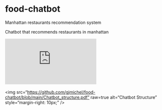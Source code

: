 # food-chatbot
Manhattan restaurants recommendation system

Chatbot that recommends restaurants in manhattan


![Chatbot Structure](https://github.com/gjmichel/food-chatbot/blob/main/Chatbot_structure.pdf)

<img
src=“https://github.com/gjmichel/food-chatbot/blob/main/Chatbot_structure.pdf”
raw=true
alt=“Chatbot Structure”
style=“margin-right: 10px;”
/>
